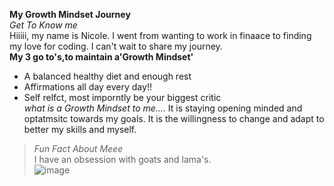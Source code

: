 **My Growth Mindset Journey**   
*Get To Know me*  
Hiiiii, my name is Nicole.
I went from wanting to work in finaace to finding my love for coding. I can't wait to share my journey.  
**My 3 go to's,to maintain a'Growth Mindset'**
- A balanced healthy diet and enough rest
- Affirmations all day every day!!
- Self relfct, most imporntly be your biggest critic  
*what is a Growth Mindset to me....*
It is staying opening minded and optatmsitc towards my goals. It is the willingness to change and adapt to better my skills and myself.    
 >*Fun Fact About Meee*  
I have an obsession with goats and lama's.  
![image](https://user-images.githubusercontent.com/128368731/226328111-f090688a-1fd8-4618-aeaf-eac791bb25ab.png)

